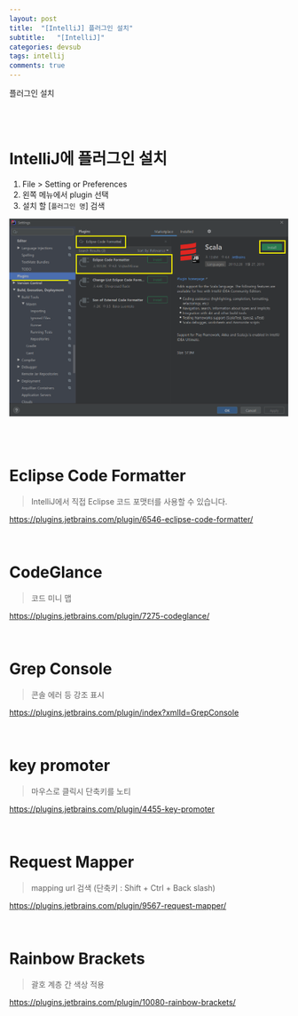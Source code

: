 ```yaml
---
layout: post
title:  "[IntelliJ] 플러그인 설치"
subtitle:   "[IntelliJ]"
categories: devsub
tags: intellij
comments: true
---
```


플러그인 설치


<br><br>

# IntelliJ에 플러그인 설치


1. File > Setting or Preferences
2. 왼쪽 메뉴에서 plugin 선택
3. 설치 할 [`플러그인 명`] 검색

[![intellij-setting-s2](/assets/img/devlog/201909/intellij-setting-s2.png)]()

<br><br>


# Eclipse Code Formatter

> IntelliJ에서 직접 Eclipse 코드 포맷터를 사용할 수 있습니다.

https://plugins.jetbrains.com/plugin/6546-eclipse-code-formatter/

<br>


# CodeGlance

> 코드 미니 맵

https://plugins.jetbrains.com/plugin/7275-codeglance/

<br>


# Grep Console

> 콘솔 에러 등 강조 표시 

https://plugins.jetbrains.com/plugin/index?xmlId=GrepConsole

<br>


# key promoter

> 마우스로 클릭시 단축키를 노티

https://plugins.jetbrains.com/plugin/4455-key-promoter

<br>


# Request Mapper

> mapping url 검색 (단축키 : Shift + Ctrl + Back slash)

https://plugins.jetbrains.com/plugin/9567-request-mapper/

<br>


# Rainbow Brackets

> 괄호 계층 간 색상 적용

https://plugins.jetbrains.com/plugin/10080-rainbow-brackets/

